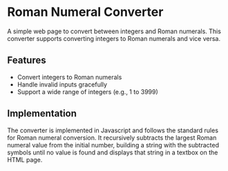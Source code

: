 # Roman Numeral Converter

A simple web page to convert between integers and Roman numerals. This converter supports converting integers to Roman numerals and vice versa.

## Features

- Convert integers to Roman numerals
- Handle invalid inputs gracefully
- Support a wide range of integers (e.g., 1 to 3999)

## Implementation

The converter is implemented in Javascript and follows the standard rules for Roman numeral conversion. It recursively subtracts the largest Roman numeral value from the initial number, building a string with the subtracted symbols until no value is found and displays that string in a textbox on the HTML page.
